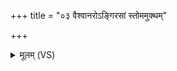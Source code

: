 +++
title = "०३ वैश्वानरोऽङ्गिरसां स्तोममुक्थम्"

+++
<details><summary>मूलम् (VS)</summary>

वै॑श्वान॒रोऽङ्गि॑रसां॒ स्तोम॑मु॒क्थं च॑ चाक्लृपत्। एषु॑ द्यु॒म्नं स्व᳡र्यमत् ॥
</details>